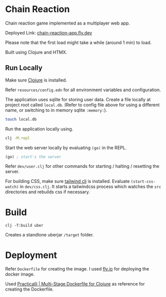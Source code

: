 # Chain Reaction 

Chain reaction game implemented as a multiplayer web app.

Deployed Link: [chain-reaction-app.fly.dev](https://chain-reaction-app.fly.dev)

Please note that the first load might take a while (around 1 min) to load.




Built using Clojure and HTMX.

## Run Locally

Make sure [Clojure](https://clojure.org) is installed.

Refer `resources/config.edn` for all environment variables and configuration.

The application uses sqlite for storing user data. 
Create a file locally at project root called `local.db`. 
(Refer to config file above for using a different name, or switching to in memory sqlite `:memory:`).

``` sh
touch local.db
```

Run the application locally using.

``` sh
clj -M:repl
```

Start the web server locally by evaluating `(go)` in the REPL. 

```clojure
(go) ; start's the server 
```

Refer `dev/user.clj` for other commands for starting / halting / resetting the server.

For building CSS, make sure [tailwind cli](https://tailwindcss.com/docs/installation) is installed.
Evaluate `(start-css-watch)` in `dev/css.clj`.
It starts a tailwindcss process which watches the `src` directories and rebuilds css if necessary.

# Build

```shell
clj -T:build uber
```

Creates a standlone uberjar `/target` folder.

# Deployment 

Refer `Dockerfile` for creating the image. I used [fly.io](fly.io) for deploying the docker image.

Used [Practicalli | Multi-Stage Dockerfile for Clojure](https://practical.li/engineering-playbook/continuous-integration/docker/clojure-multi-stage-dockerfile/) as reference for creating the Dockerfile.

